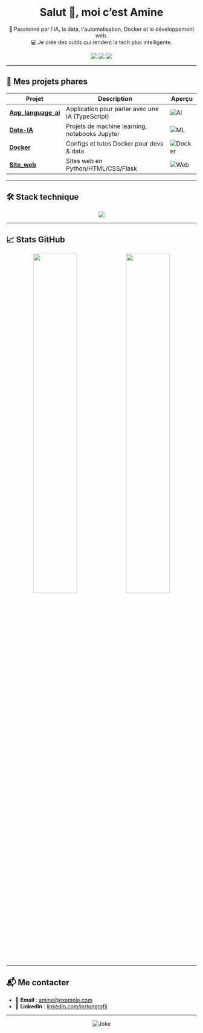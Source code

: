 <!-- BANNIÈRE FONCTIONNELLE -->

<h1 align="center">Salut 👋, moi c’est Amine</h1>
<p align="center">
  🧠 Passionné par l'IA, la data, l'automatisation, Docker et le développement web.<br>
  💻 Je crée des outils qui rendent la tech plus intelligente.
</p>

<p align="center">
  <a href="mailto:amine@example.com"><img src="https://img.shields.io/badge/Email-Contact-red?style=flat&logo=gmail"></a>
  <a href="https://github.com/AmineSbh"><img src="https://img.shields.io/github/followers/AmineSbh?label=Suivre&style=social"></a>
  <a href="https://linkedin.com/in/tonprofil"><img src="https://img.shields.io/badge/LinkedIn-Profil-blue?logo=linkedin"></a>
</p>

---

## 🚀 Mes projets phares

| Projet | Description | Aperçu |
|--------|-------------|--------|
| [**App_language_ai**](https://github.com/AmineSbh/App_language_ai) | Application pour parler avec une IA (TypeScript) | ![AI](https://media.giphy.com/media/IauL6LvGNlT3ffhcqq/giphy.gif) |
| [**Data-IA**](https://github.com/AmineSbh/Data-IA) | Projets de machine learning, notebooks Jupyter | ![ML](https://img.icons8.com/color/96/artificial-intelligence.png) |
| [**Docker**](https://github.com/AmineSbh/Docker) | Configs et tutos Docker pour devs & data | ![Docker](https://img.icons8.com/color/96/docker.png) |
| [**Site_web**](https://github.com/AmineSbh/Site_web) | Sites web en Python/HTML/CSS/Flask | ![Web](https://img.icons8.com/color/96/web.png) |

---

## 🛠️ Stack technique

<p align="center">
  <img src="https://skillicons.dev/icons?i=python,typescript,docker,javascript,jupyter,git,github,linux,vscode" />
</p>

---

## 📈 Stats GitHub

<p align="center">
  <img src="https://github-readme-stats.vercel.app/api?username=AmineSbh&show_icons=true&theme=dark" width="48%" />
  <img src="https://github-readme-stats.vercel.app/api/top-langs/?username=AmineSbh&layout=compact&theme=dark" width="48%" />
</p>

---

## 📬 Me contacter

- 📧 **Email** : amine@example.com  
- 💼 **LinkedIn** : [linkedin.com/in/tonprofil](https://linkedin.com/in/tonprofil)

---

<p align="center">
  <img src="https://readme-jokes.vercel.app/api?theme=dark" alt="Joke" />
</p>
